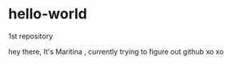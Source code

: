 # hello-world
1st repository


hey there,
It's Maritina , currently trying to figure out github
xo xo 

